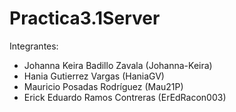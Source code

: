 # Practica3.1Server

Integrantes:
- Johanna Keira Badillo Zavala (Johanna-Keira)
- Hania Gutierrez Vargas (HaniaGV)
- Mauricio Posadas Rodríguez (Mau21P)
- Erick Eduardo Ramos Contreras (ErEdRacon003)
